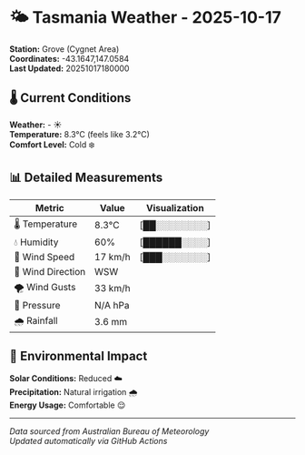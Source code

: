 # 🌤️ Tasmania Weather - 2025-10-17

**Station:** Grove (Cygnet Area)  
**Coordinates:** -43.1647,147.0584  
**Last Updated:** 20251017180000

## 🌡️ Current Conditions

**Weather:** - ☀️  
**Temperature:** 8.3°C (feels like 3.2°C)  
**Comfort Level:** Cold ❄️

## 📊 Detailed Measurements

| Metric | Value | Visualization |
|--------|-------|---------------|
| 🌡️ Temperature | 8.3°C | [██░░░░░░░░] |
| 💧 Humidity | 60% | [██████░░░░] |
| 💨 Wind Speed | 17 km/h | [███░░░░░░░] |
| 🧭 Wind Direction | WSW | |
| 🌪️ Wind Gusts | 33 km/h | |
| 🔽 Pressure | N/A hPa | |
| 🌧️ Rainfall | 3.6 mm | |

## 🌱 Environmental Impact

**Solar Conditions:** Reduced ☁️  
**Precipitation:** Natural irrigation 🌧️  
**Energy Usage:** Comfortable 😌

---
*Data sourced from Australian Bureau of Meteorology*  
*Updated automatically via GitHub Actions*
